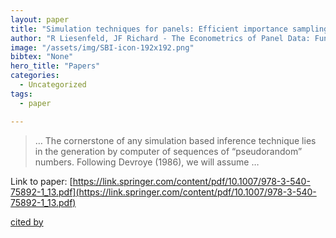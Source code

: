 ```yaml
---
layout: paper
title: "Simulation techniques for panels: Efficient importance sampling"
author: "R Liesenfeld, JF Richard - The Econometrics of Panel Data: Fundamentals …, 2008 - Springer"
image: "/assets/img/SBI-icon-192x192.png"
bibtex: "None"
hero_title: "Papers"
categories:
  - Uncategorized
tags:
  - paper

---
```

>… The cornerstone of any simulation based inference technique lies in the generation by computer of sequences of “pseudorandom” numbers. Following Devroye (1986), we will assume …

Link to paper: [https://link.springer.com/content/pdf/10.1007/978-3-540-75892-1_13.pdf](https://link.springer.com/content/pdf/10.1007/978-3-540-75892-1_13.pdf)

[cited by](https://scholar.google.com/scholar?cites=7016519326531792278&as_sdt=2005&sciodt=0,5&hl=en&num=20)
